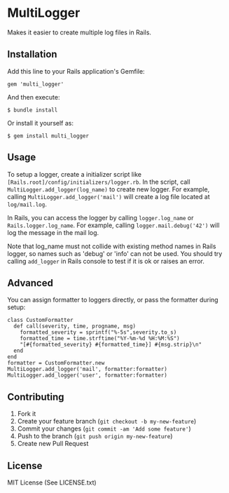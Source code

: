 # MultiLogger

Makes it easier to create multiple log files in Rails.

## Installation

Add this line to your Rails application's Gemfile:

    gem 'multi_logger'

And then execute:

    $ bundle install

Or install it yourself as:

    $ gem install multi_logger

## Usage

To setup a logger, create a initializer script like `[Rails.root]/config/initializers/logger.rb`. In the script, call `MultiLogger.add_logger(log_name)` to create new logger. For example, calling `MultiLogger.add_logger('mail')` will create a log file located at `log/mail.log`.

In Rails, you can access the logger by calling `logger.log_name` or `Rails.logger.log_name`. For example, calling `logger.mail.debug('42')` will log the message in the mail log.

Note that log_name must not collide with existing method names in Rails logger, so names such as 'debug' or 'info' can not be used. You should try calling `add_logger` in Rails console to test if it is ok or raises an error.

## Advanced

You can assign formatter to loggers directly, or pass the formatter during setup:

    class CustomFormatter
      def call(severity, time, progname, msg)
        formatted_severity = sprintf("%-5s",severity.to_s)
        formatted_time = time.strftime("%Y-%m-%d %H:%M:%S")
        "[#{formatted_severity} #{formatted_time}] #{msg.strip}\n"
      end
    end
    formatter = CustomFormatter.new
    MultiLogger.add_logger('mail', formatter:formatter)
    MultiLogger.add_logger('user', formatter:formatter)

## Contributing

1. Fork it
2. Create your feature branch (`git checkout -b my-new-feature`)
3. Commit your changes (`git commit -am 'Add some feature'`)
4. Push to the branch (`git push origin my-new-feature`)
5. Create new Pull Request

## License

MIT License (See LICENSE.txt)
